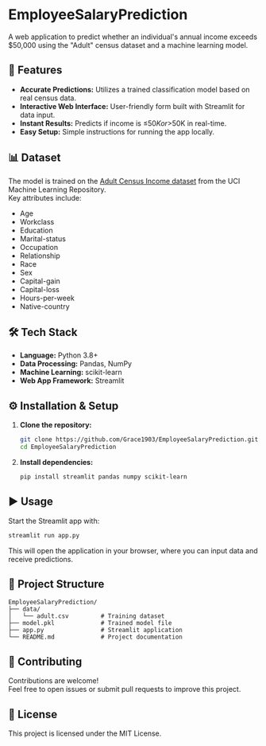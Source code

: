 # EmployeeSalaryPrediction

A web application to predict whether an individual's annual income exceeds $50,000 using the "Adult" census dataset and a machine learning model.

## 🚀 Features

- **Accurate Predictions:** Utilizes a trained classification model based on real census data.
- **Interactive Web Interface:** User-friendly form built with Streamlit for data input.
- **Instant Results:** Predicts if income is ≤$50K or >$50K in real-time.
- **Easy Setup:** Simple instructions for running the app locally.

## 📊 Dataset

The model is trained on the [Adult Census Income dataset](https://archive.ics.uci.edu/ml/datasets/adult) from the UCI Machine Learning Repository.  
Key attributes include:
- Age
- Workclass
- Education
- Marital-status
- Occupation
- Relationship
- Race
- Sex
- Capital-gain
- Capital-loss
- Hours-per-week
- Native-country

## 🛠️ Tech Stack

- **Language:** Python 3.8+
- **Data Processing:** Pandas, NumPy
- **Machine Learning:** scikit-learn
- **Web App Framework:** Streamlit

## ⚙️ Installation & Setup

1. **Clone the repository:**
   ```bash
   git clone https://github.com/Grace1903/EmployeeSalaryPrediction.git
   cd EmployeeSalaryPrediction
   ```

2. **Install dependencies:**
   ```bash
   pip install streamlit pandas numpy scikit-learn
   ```

## ▶️ Usage

Start the Streamlit app with:
```bash
streamlit run app.py
```
This will open the application in your browser, where you can input data and receive predictions.

## 📂 Project Structure

```
EmployeeSalaryPrediction/
├── data/
│   └── adult.csv         # Training dataset
├── model.pkl             # Trained model file
├── app.py                # Streamlit application
└── README.md             # Project documentation
```

## 🤝 Contributing

Contributions are welcome!  
Feel free to open issues or submit pull requests to improve this project.

## 📄 License

This project is licensed under the MIT License.



